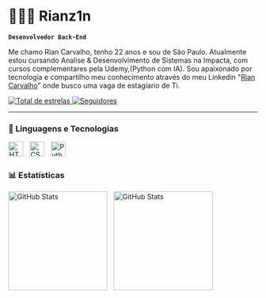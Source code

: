 # 👨🏻‍💻 Rianz1n

**`Desenvolvedor Back-End`**

Me chamo Rian Carvalho, tenho 22 anos e sou de São Paulo. Atualmente estou cursando Analise & Desenvolvimento de Sistemas na Impacta, com cursos complementares pela Udemy,(Python com IA). Sou apaixonado por tecnologia e compartilho meu conhecimento através do meu Linkedin "[Rian Carvalho](https://www.linkedin.com/in/riancarvalho01/)" onde busco uma vaga de estagiario de Ti.

<p align="left">
    <a href="https://github.com/Rianz1n?tab=repositories&sort=stargazers">
        <img 
            alt="Total de estrelas" 
            title="Total de estrelas GitHub" 
            src="https://custom-icon-badges.demolab.com/github/stars/Rianz1n?color=55960c&style=for-the-badge&labelColor=488207&logo=star&label=estrelas"
        />
    </a>
    <a href="https://github.com/Rianz1n?tab=followers">
        <img 
            alt="Seguidores"
            title="Me siga no GitHub" 
            src="https://custom-icon-badges.demolab.com/github/followers/Rianz1n?color=236ad3&labelColor=1155ba&style=for-the-badge&logo=github&label=Seguidores&logoColor=white"
        />
    </a>
</p>

---

### 🤖 Linguagens e Tecnologias

<img 
    align="left" 
    alt="HTML"
    title="HTML" 
    width="30px" 
    style="padding-right: 10px;" 
    src="https://cdn.jsdelivr.net/gh/devicons/devicon@latest/icons/html5/html5-original.svg" 
/>
<img 
    align="left" 
    alt="CSS" 
    title="CSS"
    width="30px" 
    style="padding-right: 10px;" 
    src="https://cdn.jsdelivr.net/gh/devicons/devicon@latest/icons/css3/css3-original.svg" 
/>

<img 
    align="left" 
    alt="Python" 
    title="Python"
    width="30px" 
    style="padding-right: 10px;" 
    src="https://cdn.jsdelivr.net/gh/devicons/devicon@latest/icons/python/python-original.svg" 
/>

<br/>
<br/>

### 📊 Estatísticas

<p>
  <img 
    align="left" 
    alt="GitHub Stats" 
    height="200" 
    style="padding-right: 10px;" 
    src="https://github-readme-stats.vercel.app/api?username=rianz1n&show_icons=true&theme=tokyonight&include_all_commits=true&locale=pt-br" 
  />

<img 
      align="left" 
      alt="GitHub Stats" 
      height="200" 
      src="https://github-readme-stats.vercel.app/api/top-langs/?username=rianz1n&theme=tokyonight&layout=compact&custom_title=Tecnologias&langs_count=9" 
  />

</p>
